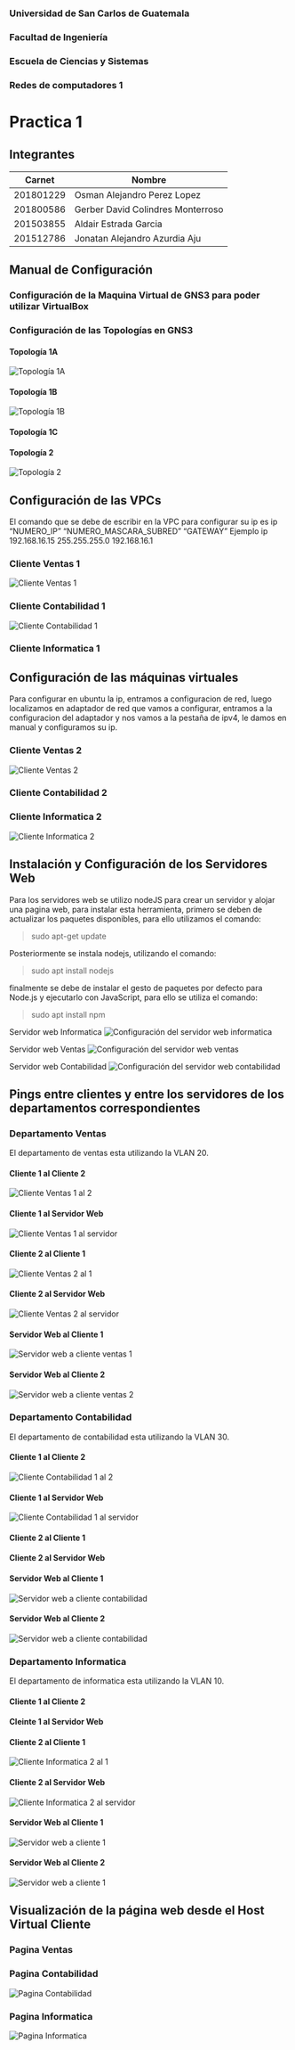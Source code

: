 ### Universidad de San Carlos de Guatemala
### Facultad de Ingeniería
### Escuela de Ciencias y Sistemas
### Redes de computadores 1
# Practica 1

## Integrantes
| Carnet | Nombre |
| ------ | -------  |
| 201801229 |Osman Alejandro Perez Lopez|
| 201800586 |Gerber David Colindres Monterroso|
| 201503855 |Aldair Estrada Garcia|
| 201512786 | Jonatan Alejandro Azurdia Aju|

## Manual de Configuración

### Configuración de la Maquina Virtual de GNS3 para poder utilizar VirtualBox


### Configuración de las Topologías en GNS3

#### Topología 1A

![Topología 1A](Images/topologia1A.png)

#### Topología 1B

![Topología 1B](Images/Topologia_1B.JPG)

#### Topología 1C

#### Topología 2

![Topología 2](Images/Topologia_2.PNG)

## Configuración de las VPCs

El comando que se debe de escribir en la VPC para configurar su ip es
ip “NUMERO_IP” “NUMERO_MASCARA_SUBRED” “GATEWAY”
Ejemplo
ip 192.168.16.15 255.255.255.0 192.168.16.1

### Cliente Ventas 1

![Cliente Ventas 1](Images/configuracion_Cliente_Ventas1.png)

### Cliente Contabilidad 1

![Cliente Contabilidad 1](Images/configuracion_Cliente_Contabilidad1.jpg)

### Cliente Informatica 1

## Configuración de las máquinas virtuales

Para configurar en ubuntu la ip, entramos a configuracion de red, luego localizamos en adaptador de red que vamos a configurar, entramos a la configuracion del adaptador y nos vamos a la pestaña de ipv4, le damos en manual y configuramos su ip.

### Cliente Ventas 2

![Cliente Ventas 2](Images/configuracion_Cliente_Ventas2.JPG)

### Cliente Contabilidad 2
### Cliente Informatica 2

![Cliente Informatica 2](Images/configuracion_Cliente_Informatica2.png)

## Instalación y Configuración de los Servidores Web
Para los servidores web se utilizo nodeJS para crear un servidor y alojar una pagina web, para instalar esta herramienta, primero se deben de actualizar los paquetes disponibles, para ello utilizamos el comando:

> sudo apt-get update

Posteriormente se instala nodejs, utilizando el comando:

> sudo apt install nodejs

finalmente se debe de instalar el gesto de paquetes por defecto para Node.js y ejecutarlo con JavaScript, para ello se utiliza el comando:

> sudo apt install npm

Servidor web Informatica
![Configuración del servidor web informatica](Images/Servidor_informatica.PNG)

Servidor web Ventas
![Configuración del servidor web ventas](Images/Servidor_contabilidad.PNG)

Servidor web Contabilidad
![Configuración del servidor web contabilidad](Images/Servidor_ventas.PNG)

## Pings entre clientes y entre los servidores de los departamentos correspondientes

### Departamento Ventas

El departamento de ventas esta utilizando la VLAN 20.

#### Cliente 1 al Cliente 2

![Cliente Ventas 1 al 2](Images/ping_cliente_ventas2.png)

#### Cliente 1 al Servidor Web

![Cliente Ventas 1 al servidor](Images/ping_servidor_ventas.png)

#### Cliente 2 al Cliente 1

![Cliente Ventas 2 al 1](Images/Cliente_Ventas1_Ventas2.JPG)

#### Cliente 2 al Servidor Web

![Cliente Ventas 2 al servidor](Images/ClienteVentas2_ServidorVentas.JPG)

#### Servidor Web al Cliente 1
![Servidor web a cliente ventas 1](Images/ping_servidor_ventas1.PNG)

#### Servidor Web al Cliente 2
![Servidor web a cliente ventas 2](Images/ping_servidor_ventas2.PNG)

### Departamento Contabilidad

El departamento de contabilidad esta utilizando la VLAN 30.

#### Cliente 1 al Cliente 2

![Cliente Contabilidad 1 al 2](Images/Cliente_Contabilidad1_Contabilidad2.JPG)

#### Cliente 1 al Servidor Web

![Cliente Contabilidad 1 al servidor](Images/ClienteContabilidad1_ServidorContabilidad.JPG)

#### Cliente 2 al Cliente 1

#### Cliente 2 al Servidor Web

#### Servidor Web al Cliente 1
![Servidor web a cliente contabilidad](Images/ping_servidor_contabilidad1.PNG)

#### Servidor Web al Cliente 2
![Servidor web a cliente contabilidad](Images/ping_servidor_contabilidad2.PNG)

### Departamento Informatica

El departamento de informatica esta utilizando la VLAN 10.

#### Cliente 1 al Cliente 2

#### Cleinte 1 al Servidor Web

#### Cliente 2 al Cliente 1

![Cliente Informatica 2 al 1](Images/ping_cliente_informatica_1.png)

#### Cliente 2 al Servidor Web

![Cliente Informatica 2 al servidor](Images/ping-servidor_informatica.png)

#### Servidor Web al Cliente 1
![Servidor web a cliente 1](Images/ping_servidor_cliente1.PNG)

#### Servidor Web al Cliente 2
![Servidor web a cliente 1](Images/ping_servidor_cliente2.PNG)

## Visualización de la página web desde el Host Virtual Cliente

### Pagina Ventas

### Pagina Contabilidad
![Pagina Contabilidad](Images/Pagina_Contabilidad.PNG)

### Pagina Informatica
![Pagina Informatica](Images/pagina_informatica.png)
